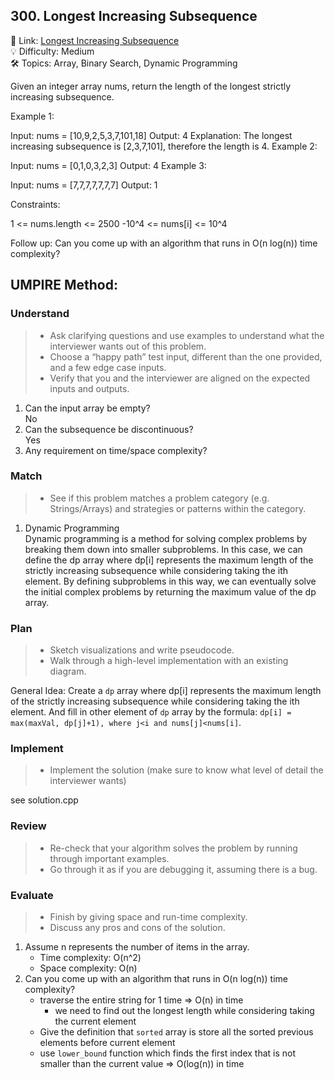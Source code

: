 ## 300. Longest Increasing Subsequence
🔗 Link: [Longest Increasing Subsequence](https://leetcode.com/problems/longest-increasing-subsequence/description/)  
💡 Difficulty: Medium  
🛠️ Topics: Array, Binary Search, Dynamic Programming

Given an integer array nums, return the length of the longest strictly increasing subsequence.


Example 1:

Input: nums = [10,9,2,5,3,7,101,18]
Output: 4
Explanation: The longest increasing subsequence is [2,3,7,101], therefore the length is 4.
Example 2:

Input: nums = [0,1,0,3,2,3]
Output: 4
Example 3:

Input: nums = [7,7,7,7,7,7,7]
Output: 1
 

Constraints:

1 <= nums.length <= 2500
-10^4 <= nums[i] <= 10^4
 

Follow up: Can you come up with an algorithm that runs in O(n log(n)) time complexity?
## UMPIRE Method:

### Understand
> - Ask clarifying questions and use examples to understand what the interviewer wants out of this problem.
> - Choose a “happy path” test input, different than the one provided, and a few edge case inputs.
> - Verify that you and the interviewer are aligned on the expected inputs and outputs.
1. Can the input array be empty?  
   No
3. Can the subsequence be discontinuous?  
   Yes
4. Any requirement on time/space complexity?  
### Match
> - See if this problem matches a problem category (e.g. Strings/Arrays) and strategies or patterns within the category.
1. Dynamic Programming  
   Dynamic programming is a method for solving complex problems by breaking them down into smaller subproblems. In this case, we can define the dp array where dp[i] represents the
   maximum length of the strictly increasing subsequence while considering taking the ith element. By defining subproblems in this way,  we can eventually solve the initial complex
   problems by returning the maximum value of the dp array.
### Plan
> - Sketch visualizations and write pseudocode.
> - Walk through a high-level implementation with an existing diagram.

General Idea: Create a `dp` array where dp[i] represents the maximum length of the strictly increasing subsequence while considering taking the ith element. And fill in other element of `dp` array by the formula: `dp[i] = max(maxVal, dp[j]+1), where j<i and nums[j]<nums[i]`. 

### Implement
> - Implement the solution (make sure to know what level of detail the interviewer wants)  

see solution.cpp
### Review
> - Re-check that your algorithm solves the problem by running through important examples.
> - Go through it as if you are debugging it, assuming there is a bug.
### Evaluate
> - Finish by giving space and run-time complexity.
> - Discuss any pros and cons of the solution.
1. Assume n represents the number of items in the array.
   - Time complexity: O(n^2)
   - Space complexity: O(n)
2. Can you come up with an algorithm that runs in O(n log(n)) time complexity?
   - traverse the entire string for 1 time => O(n) in time
     - we need to find out the longest length while considering taking the current element
   - Give the definition that `sorted` array is store all the sorted previous elements before current element
   - use `lower_bound` function which finds the first index that is not smaller than the current value => O(log(n)) in time

